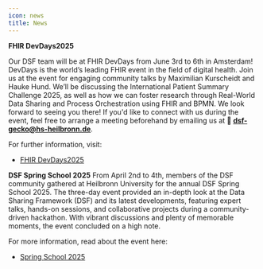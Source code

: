 ```yaml
---
icon: news
title: News
---
```

**FHIR DevDays2025** 

Our DSF team will be at FHIR DevDays from June 3rd to 6th in Amsterdam!
DevDays is the world’s leading FHIR event in the field of digital health. Join us at the event for engaging community talks by Maximilian Kurscheidt and Hauke Hund. We’ll be discussing the International Patient Summary Challenge 2025, as well as how we can foster research through Real-World Data Sharing and Process Orchestration using FHIR and BPMN. We look forward to seeing you there! If you'd like to connect with us during the event, feel free to arrange a meeting beforehand by emailing us at **📧 dsf-gecko@hs-heilbronn.de**.

For further information, visit: 
- [FHIR DevDays2025](./FHIRDevDays2025/)



**DSF Spring School 2025**
From April 2nd to 4th, members of the DSF community gathered at Heilbronn University for the annual DSF Spring School 2025. The three-day event provided an in-depth look at the Data Sharing Framework (DSF) and its latest developments, featuring expert talks, hands-on sessions, and collaborative projects during a community-driven hackathon. With vibrant discussions and plenty of memorable moments, the event concluded on a high note. 

For more information, read about the event here:  
- [Spring School 2025](./spring-school-2025/)
